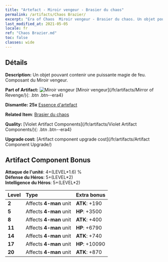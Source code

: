 ```yaml
---
title: "Artefact - Miroir vengeur - Brasier du chaos"
permalink: /artifacts/Chaos Brazier/
excerpt: "Era of Chaos  Miroir vengeur - Brasier du chaos. Un objet pouvant contenir une puissante magie de feu. Composant du Miroir vengeur."
last_modified_at: 2021-05-05
locale: fr
ref: "Chaos Brazier.md"
toc: false
classes: wide
---
```




## Détails

 **Description:** Un objet pouvant contenir une puissante magie de feu. Composant du Miroir vengeur.

 **Part of Artifact:** ![Miroir vengeur](/images/t/icon_artifact_35.png) [Miroir vengeur](/fr/artifacts/Mirror of Revenge/){: .btn .btn--era4}

 **Dismantle: 25x** [Essence d'artefact](/ItemsFR/con_905/)

 **Related Item**: [Brasier du chaos](/ItemsFR/art_140/)

 **Quality:** [Violet Artifact Components](/fr/artifacts/Violet Artifact Components/){: .btn .btn--era4}

 **Upgrade cost:** [Artifact component upgrade cost](/fr/artifacts/Artifact Component Upgrade/)

## Artifact Component Bonus

  **Attaque de l'unité**: 4+(LEVEL\*1.6) %<br/>**Défense du Héros**: 5+(LEVEL\*2)<br/>**Intelligence du Héros**: 5+(LEVEL\*2)

  |  Level  | Type |    Extra bonus  | 
  |:--------|:-----|:----------------| 
  | **2** | Affects **4-man** unit | **ATK**: +190 | 
  | **5** | Affects **4-man** unit | **HP**: +3500 | 
  | **8** | Affects **4-man** unit | **ATK**: +400 | 
  | **11** | Affects **4-man** unit | **HP**: +6790 | 
  | **14** | Affects **4-man** unit | **ATK**: +740 | 
  | **17** | Affects **4-man** unit | **HP**: +10090 | 
  | **20** | Affects **4-man** unit | **ATK**: +870 | 
